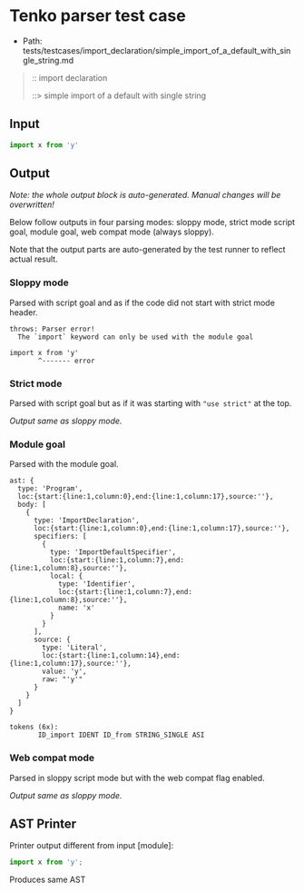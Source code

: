 # Tenko parser test case

- Path: tests/testcases/import_declaration/simple_import_of_a_default_with_single_string.md

> :: import declaration
>
> ::> simple import of a default with single string

## Input

`````js
import x from 'y'
`````

## Output

_Note: the whole output block is auto-generated. Manual changes will be overwritten!_

Below follow outputs in four parsing modes: sloppy mode, strict mode script goal, module goal, web compat mode (always sloppy).

Note that the output parts are auto-generated by the test runner to reflect actual result.

### Sloppy mode

Parsed with script goal and as if the code did not start with strict mode header.

`````
throws: Parser error!
  The `import` keyword can only be used with the module goal

import x from 'y'
       ^------- error
`````

### Strict mode

Parsed with script goal but as if it was starting with `"use strict"` at the top.

_Output same as sloppy mode._

### Module goal

Parsed with the module goal.

`````
ast: {
  type: 'Program',
  loc:{start:{line:1,column:0},end:{line:1,column:17},source:''},
  body: [
    {
      type: 'ImportDeclaration',
      loc:{start:{line:1,column:0},end:{line:1,column:17},source:''},
      specifiers: [
        {
          type: 'ImportDefaultSpecifier',
          loc:{start:{line:1,column:7},end:{line:1,column:8},source:''},
          local: {
            type: 'Identifier',
            loc:{start:{line:1,column:7},end:{line:1,column:8},source:''},
            name: 'x'
          }
        }
      ],
      source: {
        type: 'Literal',
        loc:{start:{line:1,column:14},end:{line:1,column:17},source:''},
        value: 'y',
        raw: "'y'"
      }
    }
  ]
}

tokens (6x):
       ID_import IDENT ID_from STRING_SINGLE ASI
`````


### Web compat mode

Parsed in sloppy script mode but with the web compat flag enabled.

_Output same as sloppy mode._

## AST Printer

Printer output different from input [module]:

````js
import x from 'y';
````

Produces same AST
